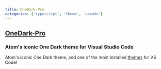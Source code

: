 ```yaml
---
title: OneDark-Pro
categories: ['typescript', 'theme', 'vscode']
---
```

## [OneDark-Pro](https://github.com/Binaryify/OneDark-Pro)

### Atom's iconic One Dark theme for Visual Studio Code


Atom's iconic One Dark theme, and one of the most installed [themes](https://marketplace.visualstudio.com/search?target=VSCode&category=Themes&sortBy=Installs) for VS Code!
